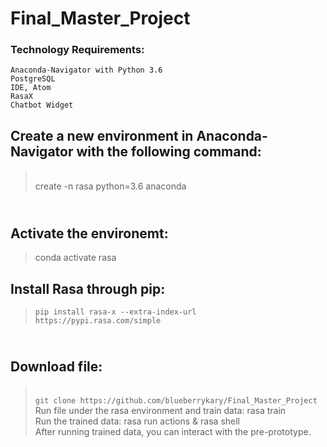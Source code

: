 # Final_Master_Project
### Technology Requirements:
```
Anaconda-Navigator with Python 3.6
PostgreSQL
IDE, Atom
RasaX
Chatbot Widget
```


## Create a new environment in Anaconda-Navigator with the following command:
> <br> create -n rasa python=3.6 anaconda
## <br> Activate the environemt:
> conda activate rasa 
## Install Rasa through pip: 
> `pip install rasa-x --extra-index-url https://pypi.rasa.com/simple` 
## <br> Download file:
> <br> `git clone https://github.com/blueberrykary/Final_Master_Project` 
Run file under the rasa environment and train data: rasa train</br>
Run the trained data: rasa run actions & rasa shell </br>
After running trained data, you can interact with the pre-prototype. </br>
